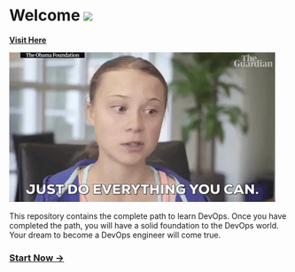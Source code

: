 # Welcome <img src="https://media.giphy.com/media/hvRJCLFzcasrR4ia7z/giphy.gif" width="28">
**[Visit Here](https://projects.saranmahadev.tech/devops-digest)**

![everything](assets/images/everything.gif)

This repository contains the complete path to learn DevOps. Once you have completed the path, you will have a solid foundation to the DevOps world. Your dream to become a DevOps engineer will come true.


### [Start Now &#8594;](programming/index)

